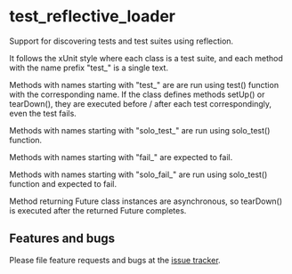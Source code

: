 # test_reflective_loader

Support for discovering tests and test suites using reflection.

It follows the xUnit style where each class is a test suite, and each method
with the name prefix "test_" is a single text.

Methods with names starting with "test_" are are run using test() function with
the corresponding name. If the class defines methods setUp() or tearDown(),
they are executed before / after each test correspondingly, even the test fails.

Methods with names starting with "solo_test_" are run using solo_test() function.

Methods with names starting with "fail_" are expected to fail.

Methods with names starting with "solo_fail_" are run using solo_test() function
and expected to fail.

Method returning Future class instances are asynchronous, so tearDown() is
executed after the returned Future completes.

## Features and bugs

Please file feature requests and bugs at the [issue tracker][tracker].

[tracker]: https://github.com/dart-lang/test_reflective_loader/issues
